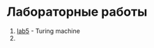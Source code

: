 # Лабораторные работы

1. [lab5](https://github.com/ArtDu/mai_study_first_course/tree/master/labs/lab5) - Turing machine
2. 